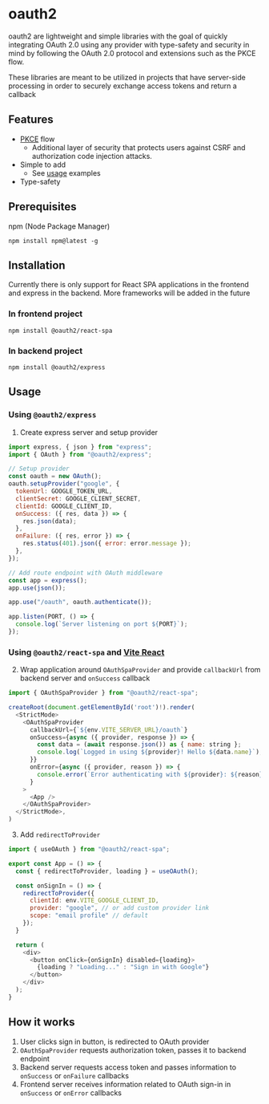 # oauth2

oauth2 are lightweight and simple libraries with the goal of quickly integrating OAuth 2.0 using any provider with type-safety and security in mind by following the OAuth 2.0 protocol and extensions such as the PKCE flow.

These libraries are meant to be utilized in projects that have server-side processing in order to securely exchange access tokens and return a callback

## Features

* [PKCE](https://oauth.net/2/pkce/) flow
    * Additional layer of security that protects users against CSRF and authorization code injection attacks.
* Simple to add
    *  See [usage](#usage) examples
* Type-safety

## Prerequisites

npm (Node Package Manager)

```
npm install npm@latest -g
```

## Installation

Currently there is only support for React SPA applications in the frontend and express in the backend. More frameworks will be added in the future

### In frontend project
```
npm install @oauth2/react-spa
```

### In backend project
```
npm install @oauth2/express
```

## Usage

### Using `@oauth2/express` 

1. Create express server and setup provider

```js
import express, { json } from "express";
import { OAuth } from "@oauth2/express";

// Setup provider
const oauth = new OAuth();
oauth.setupProvider("google", {
  tokenUrl: GOOGLE_TOKEN_URL,
  clientSecret: GOOGLE_CLIENT_SECRET,
  clientId: GOOGLE_CLIENT_ID,
  onSuccess: ({ res, data }) => {
    res.json(data);
  },
  onFailure: ({ res, error }) => {
    res.status(401).json({ error: error.message });
  },
});

// Add route endpoint with OAuth middleware
const app = express();
app.use(json());

app.use("/oauth", oauth.authenticate());

app.listen(PORT, () => {
  console.log(`Server listening on port ${PORT}`);
});
```

### Using `@oauth2/react-spa` and [Vite React](https://vite.dev/guide/)

2. Wrap application around `OAuthSpaProvider` and provide `callbackUrl` from backend server and `onSuccess` callback 

```js
import { OAuthSpaProvider } from "@oauth2/react-spa";

createRoot(document.getElementById('root')!).render(
  <StrictMode>
    <OAuthSpaProvider
      callbackUrl={`${env.VITE_SERVER_URL}/oauth`}
      onSuccess={async ({ provider, response }) => {
        const data = (await response.json()) as { name: string };
        console.log(`Logged in using ${provider}! Hello ${data.name}`);
      }}
      onError={async ({ provider, reason }) => {
        console.error(`Error authenticating with ${provider}: ${reason}`);
      }
    >
      <App />
    </OAuthSpaProvider>
  </StrictMode>,
)
```

3. Add `redirectToProvider`

```js
import { useOAuth } from "@oauth2/react-spa";

export const App = () => {
  const { redirectToProvider, loading } = useOAuth();

  const onSignIn = () => {
    redirectToProvider({
      clientId: env.VITE_GOOGLE_CLIENT_ID,
      provider: "google", // or add custom provider link
      scope: "email profile" // default
    });
  }

  return (
    <div>
      <button onClick={onSignIn} disabled={loading}>
        {loading ? "Loading..." : "Sign in with Google"}
      </button>
    </div>
  );
}
```

## How it works

1. User clicks sign in button, is redirected to OAuth provider
2. `OAuthSpaProvider` requests authorization token, passes it to backend endpoint
3. Backend server requests access token and passes information to `onSuccess` or `onFailure` callbacks
4. Frontend server receives information related to OAuth sign-in in `onSuccess` or `onError` callbacks
